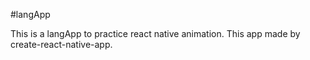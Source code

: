 #langApp

This is a langApp to practice react native animation.
This app made by create-react-native-app.